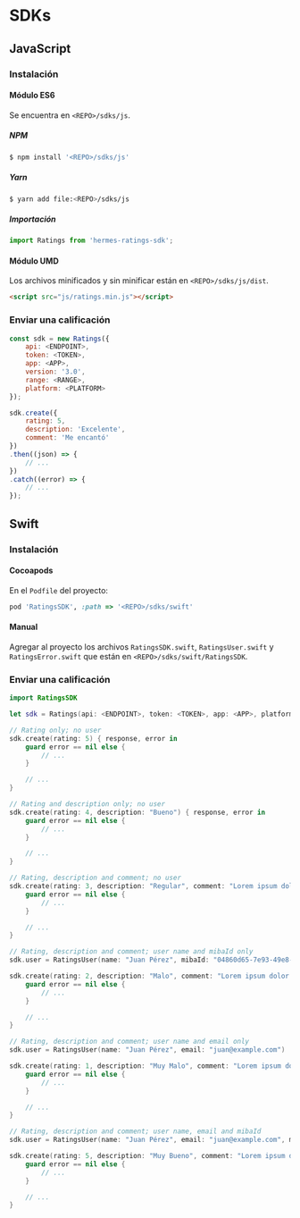 # SDKs

## JavaScript

### Instalación

#### Módulo ES6

Se encuentra en `<REPO>/sdks/js`.

##### NPM

```bash
$ npm install '<REPO>/sdks/js'
```

##### Yarn

```bash
$ yarn add file:<REPO>/sdks/js
```

##### Importación

```javascript
import Ratings from 'hermes-ratings-sdk';
```

#### Módulo UMD

Los archivos minificados y sin minificar están en `<REPO>/sdks/js/dist`.

```html
<script src="js/ratings.min.js"></script>
```

### Enviar una calificación

```javascript
const sdk = new Ratings({
    api: <ENDPOINT>,
    token: <TOKEN>,
    app: <APP>,
    version: '3.0',
    range: <RANGE>,
    platform: <PLATFORM>
});

sdk.create({
    rating: 5,
    description: 'Excelente',
    comment: 'Me encantó'
})
.then((json) => {
    // ...
})
.catch((error) => {
    // ...
});
```

## Swift

### Instalación

#### Cocoapods

En el `Podfile` del proyecto:

```ruby
pod 'RatingsSDK', :path => '<REPO>/sdks/swift'
```

#### Manual

Agregar al proyecto los archivos `RatingsSDK.swift`, `RatingsUser.swift` y `RatingsError.swift` que están en `<REPO>/sdks/swift/RatingsSDK`.

### Enviar una calificación

```swift
import RatingsSDK
```

```swift
let sdk = Ratings(api: <ENDPOINT>, token: <TOKEN>, app: <APP>, platform: <PLATFORM>, range: <RANGE>)

// Rating only; no user
sdk.create(rating: 5) { response, error in
    guard error == nil else {
        // ...
    }

    // ...
}

// Rating and description only; no user
sdk.create(rating: 4, description: "Bueno") { response, error in
    guard error == nil else {
        // ...
    }

    // ...
}

// Rating, description and comment; no user
sdk.create(rating: 3, description: "Regular", comment: "Lorem ipsum dolor...") { response, error in
    guard error == nil else {
        // ...
    }

    // ...
}

// Rating, description and comment; user name and mibaId only
sdk.user = RatingsUser(name: "Juan Pérez", mibaId: "04860d65-7e93-49e8-a983-a4007d23ffa5")

sdk.create(rating: 2, description: "Malo", comment: "Lorem ipsum dolor...") { response, error in
    guard error == nil else {
        // ...
    }

    // ...
}

// Rating, description and comment; user name and email only
sdk.user = RatingsUser(name: "Juan Pérez", email: "juan@example.com")

sdk.create(rating: 1, description: "Muy Malo", comment: "Lorem ipsum dolor...") { response, error in
    guard error == nil else {
        // ...
    }

    // ...
}

// Rating, description and comment; user name, email and mibaId
sdk.user = RatingsUser(name: "Juan Pérez", email: "juan@example.com", mibaId: "08108a49-4c68-47da-8510-93922b6b2d76")

sdk.create(rating: 5, description: "Muy Bueno", comment: "Lorem ipsum dolor...") { response, error in
    guard error == nil else {
        // ...
    }

    // ...
}
```